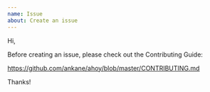 ```yaml
---
name: Issue
about: Create an issue
---
```


Hi,

Before creating an issue, please check out the Contributing Guide:

https://github.com/ankane/ahoy/blob/master/CONTRIBUTING.md

Thanks!
